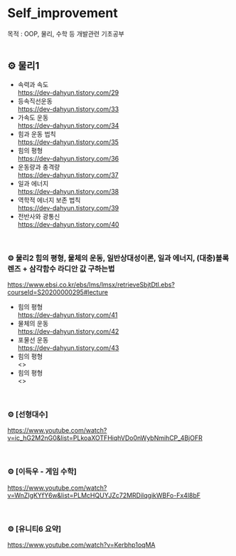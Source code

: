 # Self_improvement 
목적 : OOP, 물리, 수학 등 개발관련 기초공부
<br><br>
## ⚙ 물리1
 - 속력과 속도 <br><https://dev-dahyun.tistory.com/29>
 - 등속직선운동 <br><https://dev-dahyun.tistory.com/33>
 - 가속도 운동 <br><https://dev-dahyun.tistory.com/34>
 - 힘과 운동 법칙 <br><https://dev-dahyun.tistory.com/35>
 - 힘의 평형 <br><https://dev-dahyun.tistory.com/36>
 - 운동량과 충격량 <br><https://dev-dahyun.tistory.com/37>
 - 일과 에너지 <br><https://dev-dahyun.tistory.com/38>
 - 역학적 에너지 보존 법칙 <br><https://dev-dahyun.tistory.com/39>
 - 전반사와 광통신 <br><https://dev-dahyun.tistory.com/40>
<br>

### ⚙ 물리2  힘의 평형, 물체의 운동, 일반상대성이론, 일과 에너지, (대충)볼록렌즈 + 삼각함수 라디안 값 구하는법
<https://www.ebsi.co.kr/ebs/lms/lmsx/retrieveSbjtDtl.ebs?courseId=S20200000295#lecture>

 - 힘의 평형 <br><https://dev-dahyun.tistory.com/41>
 - 물체의 운동 <br><https://dev-dahyun.tistory.com/42>
 - 포물선 운동 <br><https://dev-dahyun.tistory.com/43>
 - 힘의 평형 <br><>
 - 힘의 평형 <br><>

<br>

### ⚙ [선형대수]
<https://www.youtube.com/watch?v=ic_hG2M2nG0&list=PLkoaXOTFHiqhVDo0nWybNmihCP_4BjOFR>

<br>

### ⚙ [이득우 - 게임 수학] 
<https://www.youtube.com/watch?v=WnZIgKYfY6w&list=PLMcHQUYJZc72MRDilqgikWBFo-Fx4l8bF>

<br>

### ⚙ [유니티6 요약]
<https://www.youtube.com/watch?v=Kerbhp1oqMA﻿>
